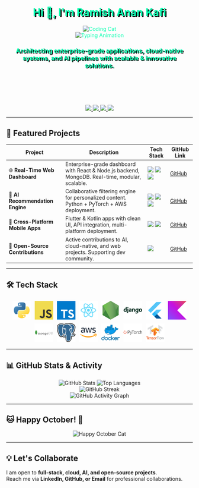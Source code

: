 <div align="center" style="background: url('https://media.giphy.com/media/26tPplGWjN0xLybiU/giphy.gif') no-repeat center center; background-size: cover; padding: 60px 20px; border-radius: 20px; color:#00ffae;">
  <!-- Hero Section -->
  <h1 style="text-shadow: 3px 3px #000000;">Hi 👋, I'm Ramish Anan Kafi</h1>
  
  <!-- Coding Cat Animation -->
  <img src="https://media.giphy.com/media/JIX9t2j0ZTN9S/giphy.gif" width="120" alt="Coding Cat"/>
  
  <!-- Typing Animation -->
  <br/>
  <img src="https://readme-typing-svg.herokuapp.com?font=Fira+Code&size=28&pause=800&color=00ffff&width=600&lines=Full-Stack+Developer;Cloud+%26+AI+Architect;Open-Source+Contributor;AI+Enthusiast;Tech+Innovator" alt="Typing Animation"/>
  
  <h3 style="text-shadow: 2px 2px #000000;">Architecting enterprise-grade applications, cloud-native systems, and AI pipelines with scalable & innovative solutions.</h3>
</div>

<p align="center" style="margin-top:20px;">
  <!-- Social Links -->
  <a href="https://linkedin.com/in/ramishanan-kafi" target="_blank">
    <img src="https://img.shields.io/badge/LinkedIn-0077B5?style=for-the-badge&logo=linkedin&logoColor=white"/>
  </a>
  <a href="https://github.com/kafi003" target="_blank">
    <img src="https://img.shields.io/badge/GitHub-181717?style=for-the-badge&logo=github&logoColor=white"/>
  </a>
  <a href="https://twitter.com/" target="_blank">
    <img src="https://img.shields.io/badge/Twitter-1DA1F2?style=for-the-badge&logo=twitter&logoColor=white"/>
  </a>
  <a href="mailto:rakafi003@gmail.com">
    <img src="https://img.shields.io/badge/Email-D14836?style=for-the-badge&logo=gmail&logoColor=white"/>
  </a>
</p>

---

## 🚀 Featured Projects

<div align="center">

| Project | Description | Tech Stack | GitHub Link |
|--------|------------|------------|------------|
| 🌐 **Real-Time Web Dashboard** | Enterprise-grade dashboard with React & Node.js backend, MongoDB. Real-time, modular, scalable. | <img src="https://img.shields.io/badge/React-20232A?style=flat-square&logo=react&logoColor=61DAFB"/> <img src="https://img.shields.io/badge/Node.js-339933?style=flat-square&logo=nodedotjs&logoColor=white"/> <img src="https://img.shields.io/badge/MongoDB-4EA94B?style=flat-square&logo=mongodb&logoColor=white"/> | [GitHub](https://github.com/kafi003/your-repo-link) |
| 🤖 **AI Recommendation Engine** | Collaborative filtering engine for personalized content. Python + PyTorch + AWS deployment. | <img src="https://img.shields.io/badge/Python-3776AB?style=flat-square&logo=python&logoColor=white"/> <img src="https://img.shields.io/badge/PyTorch-EE4C2C?style=flat-square&logo=pytorch&logoColor=white"/> <img src="https://img.shields.io/badge/AWS-232F3E?style=flat-square&logo=amazon-aws&logoColor=white"/> | [GitHub](https://github.com/kafi003/your-repo-link) |
| 📱 **Cross-Platform Mobile Apps** | Flutter & Kotlin apps with clean UI, API integration, multi-platform deployment. | <img src="https://img.shields.io/badge/Flutter-02569B?style=flat-square&logo=flutter&logoColor=white"/> <img src="https://img.shields.io/badge/Kotlin-7F52FF?style=flat-square&logo=kotlin&logoColor=white"/> | [GitHub](https://github.com/kafi003/flutter-experiments) |
| 🌟 **Open-Source Contributions** | Active contributions to AI, cloud-native, and web projects. Supporting dev community. | <img src="https://img.shields.io/badge/GitHub-181717?style=flat-square&logo=github&logoColor=white"/> | [GitHub](https://github.com/kafi003) |

</div>

---

## 🛠️ Tech Stack

<div align="center" style="display:flex; flex-wrap: wrap; justify-content:center;">
  <img src="https://raw.githubusercontent.com/github/explore/main/topics/python/python.png" width="50" style="margin:5px" title="Python"/>
  <img src="https://raw.githubusercontent.com/github/explore/main/topics/javascript/javascript.png" width="50" style="margin:5px" title="JavaScript"/>
  <img src="https://raw.githubusercontent.com/github/explore/main/topics/typescript/typescript.png" width="50" style="margin:5px" title="TypeScript"/>
  <img src="https://raw.githubusercontent.com/github/explore/main/topics/react/react.png" width="50" style="margin:5px" title="React"/>
  <img src="https://raw.githubusercontent.com/github/explore/main/topics/nodejs/nodejs.png" width="50" style="margin:5px" title="Node.js"/>
  <img src="https://raw.githubusercontent.com/github/explore/main/topics/django/django.png" width="50" style="margin:5px" title="Django"/>
  <img src="https://raw.githubusercontent.com/github/explore/main/topics/flutter/flutter.png" width="50" style="margin:5px" title="Flutter"/>
  <img src="https://raw.githubusercontent.com/github/explore/main/topics/kotlin/kotlin.png" width="50" style="margin:5px" title="Kotlin"/>
  <img src="https://raw.githubusercontent.com/github/explore/main/topics/mongodb/mongodb.png" width="50" style="margin:5px" title="MongoDB"/>
  <img src="https://raw.githubusercontent.com/github/explore/main/topics/postgresql/postgresql.png" width="50" style="margin:5px" title="PostgreSQL"/>
  <img src="https://raw.githubusercontent.com/github/explore/main/topics/aws/aws.png" width="50" style="margin:5px" title="AWS"/>
  <img src="https://raw.githubusercontent.com/github/explore/main/topics/docker/docker.png" width="50" style="margin:5px" title="Docker"/>
  <img src="https://raw.githubusercontent.com/github/explore/main/topics/pytorch/pytorch.png" width="50" style="margin:5px" title="PyTorch"/>
  <img src="https://raw.githubusercontent.com/github/explore/main/topics/tensorflow/tensorflow.png" width="50" style="margin:5px" title="TensorFlow"/>
</div>

---

## 📊 GitHub Stats & Activity

<div align="center">
  <img src="https://github-readme-stats.vercel.app/api?username=kafi003&show_icons=true&theme=radical&count_private=true&hide_border=true" alt="GitHub Stats" width="400"/>
  <img src="https://github-readme-stats.vercel.app/api/top-langs/?username=kafi003&layout=compact&theme=radical&hide_border=true" alt="Top Languages" width="300"/>
  <br/>
  <img src="https://github-readme-streak-stats.herokuapp.com/?user=kafi003&theme=radical&hide_border=true" alt="GitHub Streak" width="400"/>
  <br/>
  <img src="https://github-readme-activity-graph.vercel.app/graph?username=kafi003&theme=github-dark&hide_border=true" alt="GitHub Activity Graph" width="700"/>
</div>

---

## 🐱 Happy October! 🎃

<div align="center">
  <img src="https://media.giphy.com/media/13borq7Zo2kulO/giphy.gif" width="220" alt="Happy October Cat"/>
</div>

---

## 💡 Let's Collaborate

I am open to **full-stack, cloud, AI, and open-source projects**.  
Reach me via **LinkedIn, GitHub, or Email** for professional collaborations.

